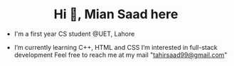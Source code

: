 <h1 align="center"> Hi 👋, Mian Saad here </h1>

* I'm a first year CS student @UET, Lahore
- I’m currently learning C++, HTML and CSS
I’m interested in full-stack development
Feel free to reach me at my mail "tahirsaad99@gmail.com"
